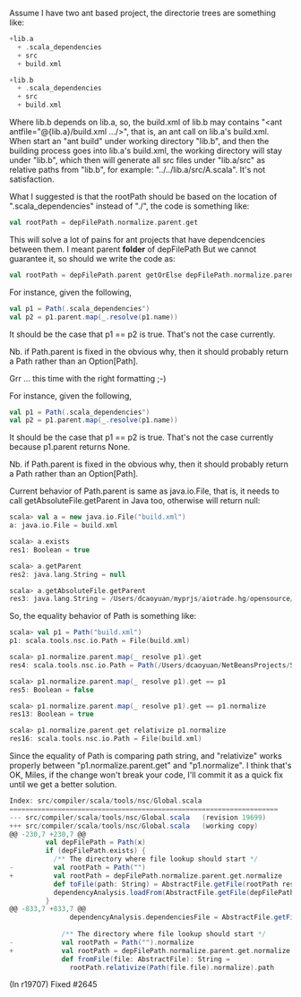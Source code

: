 Assume I have two ant based project, the directorie trees are something like:
```scala
+lib.a
  + .scala_dependencies
  + src
  + build.xml

+lib.b
  + .scala_dependencies
  + src
  + build.xml
```
Where lib.b depends on lib.a, so, the build.xml of lib.b may contains "<ant antfile="@{lib.a}/build.xml .../>", that is, an ant call on lib.a's build.xml. When start an "ant build" under working directory "lib.b", and then the building process goes into lib.a's build.xml, the working directory will stay under "lib.b", which then will generate all src files under "lib.a/src" as relative paths from "lib.b", for example: "../../lib.a/src/A.scala". It's not satisfaction.

What I suggested is that the rootPath should be based on the location of ".scala_dependencies" instead of "./", the code is something like:
```scala
val rootPath = depFilePath.normalize.parent.get
```
This will solve a lot of pains for ant projects that have dependcencies between them.
I meant parent ****folder**** of depFilePath
But we cannot guarantee it, so should we write the code as:
```scala
val rootPath = depFilePath.parent getOrElse depFilePath.normalize.parent.get
```
For instance, given the following,
```scala
val p1 = Path(.scala_dependencies")
val p2 = p1.parent.map(_.resolve(p1.name))
```
It should be the case that p1 == p2 is true. That's not the case currently.

Nb. if Path.parent is fixed in the obvious why, then it should probably return a Path rather than an Option[Path].

Grr ... this time with the right formatting ;-)

For instance, given the following,

```scala
val p1 = Path(.scala_dependencies")
val p2 = p1.parent.map(_.resolve(p1.name))
```

It should be the case that p1 == p2 is true. That's not the case currently because p1.parent returns None.

Nb. if Path.parent is fixed in the obvious why, then it should probably return a Path rather than an Option[Path].

Current behavior of Path.parent is same as java.io.File, that is, it needs to call getAbsoluteFile.getParent in Java too, otherwise will return null:
```scala
scala> val a = new java.io.File("build.xml")
a: java.io.File = build.xml

scala> a.exists 
res1: Boolean = true

scala> a.getParent
res2: java.lang.String = null

scala> a.getAbsoluteFile.getParent
res3: java.lang.String = /Users/dcaoyuan/myprjs/aiotrade.hg/opensource/modules/lib.util
```
So, the equality behavior of Path is something like:

```scala
scala> val p1 = Path("build.xml")    
p1: scala.tools.nsc.io.Path = File(build.xml)

scala> p1.normalize.parent.map(_ resolve p1).get
res4: scala.tools.nsc.io.Path = Path(/Users/dcaoyuan/NetBeansProjects/ScalaAntTest/build.xml)

scala> p1.normalize.parent.map(_ resolve p1).get == p1
res5: Boolean = false

scala> p1.normalize.parent.map(_ resolve p1).get == p1.normalize
res13: Boolean = true

scala> p1.normalize.parent.get relativize p1.normalize 
res16: scala.tools.nsc.io.Path = File(build.xml)
```

Since the equality of Path is comparing path string, and "relativize" works properly between "p1.normalize.parent.get" and "p1.normalize". I think that's OK, 
Miles, if the change won't break your code, I'll commit it as a quick fix until we get a better solution.
```scala
Index: src/compiler/scala/tools/nsc/Global.scala
===================================================================
--- src/compiler/scala/tools/nsc/Global.scala	(revision 19699)
+++ src/compiler/scala/tools/nsc/Global.scala	(working copy)
@@ -230,7 +230,7 @@
         val depFilePath = Path(x)
         if (depFilePath.exists) {
           /** The directory where file lookup should start */
-          val rootPath = Path("")
+          val rootPath = depFilePath.normalize.parent.get.normalize
           def toFile(path: String) = AbstractFile.getFile(rootPath resolve Path(path))
           dependencyAnalysis.loadFrom(AbstractFile.getFile(depFilePath), toFile)
         }
@@ -833,7 +833,7 @@
               dependencyAnalysis.dependenciesFile = AbstractFile.getFile(depFilePath.createFile())
         
             /** The directory where file lookup should start */
-            val rootPath = Path("").normalize
+            val rootPath = depFilePath.normalize.parent.get.normalize
             def fromFile(file: AbstractFile): String =
               rootPath.relativize(Path(file.file).normalize).path
```
(In r19707) Fixed #2645

